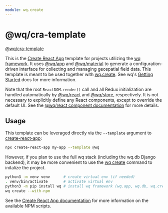 ```yaml
---
module: wq.create
---
```


@wq/cra-template
================

[@wq/cra-template][source]

This is the [Create React App][create-react-app] template for projects utilizing the [wq framework].  It uses [@wq/app] and [@wq/material] to generate a configuration-driven interface for collecting and managing geospatial field data.   This template is meant to be used together with [wq.create].  See wq's [Getting Started] docs for more information.

Note that the root `ReactDOM.render()` call and all Redux initialization are handled automatically by [@wq/react] and [@wq/store], respectively.  It is not necessary to explicitly define any React components, except to override the default UI.  See the [@wq/react component documentation][react-components] for more details.

## Usage

This template can be leveraged directly via the `--template` argument to [create-react-app]:

```bash
npx create-react-app my-app --template @wq
```

However, if you plan to use the full wq stack (including the wq.db Django backend), it may be more convenient to use the [wq create][wq.create] command to initalize the project.

```bash
python3 -m venv venv      # create virtual env (if needed)
. venv/bin/activate       # activate virtual env
python3 -m pip install wq # install wq framework (wq.app, wq.db, wq.create, etc.)
wq create --with-npm
```

See the [Create React App documentation][create-react-app] for more information on the available NPM scripts.

[source]: https://github.com/wq/wq.create/tree/main/packages/cra-template
[wq framework]: ../index.md
[@wq/app]: ./app.md
[@wq/material]: ./material.md
[wq.create]: ../wq.create/index.md
[@wq/react]: ./react.md
[react-components]: ../components/index.md
[@wq/store]: ./store.md
[Getting Started]: ../overview/setup.md
[create-react-app]: https://facebook.github.io/create-react-app/docs/getting-started
